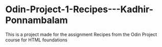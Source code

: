 # Odin-Project-1-Recipes---Kadhir-Ponnambalam
This is a project made for the assignment Recipes from the Odin Project course for HTML foundations
